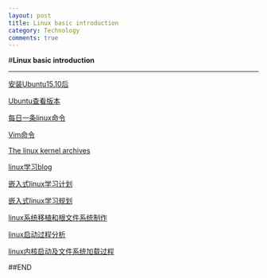 ```yaml
---
layout: post
title: Linux basic introduction
category: Technology
comments: true
---
```




#**Linux basic introduction**
***
[安装Ubuntu15.10后](http://blog.csdn.net/skykingf/article/details/45267517)

[Ubuntu查看版本](http://blog.csdn.net/liuqinstudy/article/details/9013307)

[每日一条linux命令](http://www.cnblogs.com/peida/tag/%E6%AF%8F%E6%97%A5%E4%B8%80linux%E5%91%BD%E4%BB%A4/)

[Vim命令](http://www.cnblogs.com/softwaretesting/archive/2011/07/12/2104435.html)

[The linux kernel archives](https://www.kernel.org/)

[linux学习blog](http://www.cnblogs.com/Fredric-2013/category/696688.html)

[嵌入式linux学习计划](http://blog.csdn.net/yaozhenguo2006/article/details/6909410)

[嵌入式linux学习规划](http://blog.chinaunix.net/uid-25038479-id-167303.html)

[linux系统移植和根文件系统制作](http://blog.chinaunix.net/uid-26524139-id-3051743.html)

[linux启动过程分析](http://blog.csdn.net/maimang1001/article/details/37744953)

[linux内核启动及文件系统加载过程](http://www.tuicool.com/articles/NzAb2i)

##END
